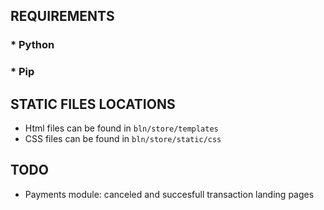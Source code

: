 ## REQUIREMENTS
### * Python
### * Pip

## STATIC FILES LOCATIONS
* Html files can be found in `bln/store/templates`
* CSS files can be found in `bln/store/static/css`

## TODO
* Payments module: canceled and succesfull transaction landing pages